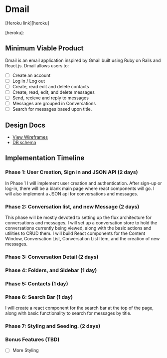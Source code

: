 # Dmail

[Heroku link][heroku]

[heroku]: 

## Minimum Viable Product

Dmail is an email application inspired by Gmail built using Ruby on Rails
and React.js. Dmail allows users to:

<!-- This is a Markdown checklist. Use it to keep track of your progress! -->

- [ ] Create an account
- [ ] Log in / Log out
- [ ] Create, read edit and delete contacts
- [ ] Create, read, edit, and delete messages
- [ ] Send, recieve and reply to messages
- [ ] Messages are grouped in Conversations
- [ ] Search for messages based upon title.

## Design Docs
* [View Wireframes][view]
* [DB schema][schema]

[view]: ./docs/views.md
[schema]: ./docs/schema.md

## Implementation Timeline

### Phase 1: User Creation, Sign in and JSON API (2 days)

In Phase 1 I will implement user creation and authentication.  After sign-up or log-in, there
will be a blank main page where react components will go. I will also implement a JSON api for
conversations and messages.

### Phase 2: Conversation list, and new Message (2 days)

This phase will be mostly devoted to setting up the flux architecture for conversations and
messages.  I will set up a conversation store to hold the conversations currently being viewed,
along with the basic actions and utilities to CRUD them. I will build React components for the
Content Window, Conversation List, Conversation List Item, and the creation of new messages.


### Phase 3: Conversation Detail (2 days)




### Phase 4: Folders, and Sidebar (1 day)




### Phase 5: Contacts (1 day)




### Phase 6: Search Bar (1 day)

I will create a react component for the search bar at the top of the page, along with basic
functionality to search for messages by title.


### Phase 7: Styling and Seeding. (2 days)




### Bonus Features (TBD)
- [ ] More Styling


[phase-one]: ./docs/phases/phase1.md
[phase-two]: ./docs/phases/phase2.md
[phase-three]: ./docs/phases/phase3.md
[phase-four]: ./docs/phases/phase4.md
[phase-five]: ./docs/phases/phase5.md
[phase-six]: ./docs/phases/phase5.md
